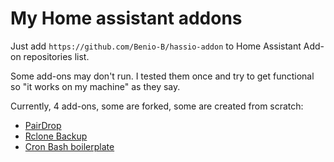 # My Home assistant addons

Just add `https://github.com/Benio-B/hassio-addon` to Home Assistant Add-on repositories list.

Some add-ons may don't run. I tested them once and try to get functional so "it works on my machine" as they say.

Currently, 4 add-ons, some are forked, some are created from scratch:
- [PairDrop](https://github.com/Benio-B/hassio-addon/tree/main/pairdrop)
- [Rclone Backup](https://github.com/Benio-B/hassio-addon/tree/main/rclone_backup)
- [Cron Bash boilerplate](https://github.com/Benio-B/hassio-addon/tree/main/cron_bash_boilerplate)
